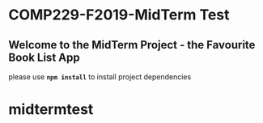 # COMP229-F2019-MidTerm Test

## Welcome to the MidTerm Project - the Favourite Book List App

please use **`npm install`** to install project dependencies
# midtermtest
